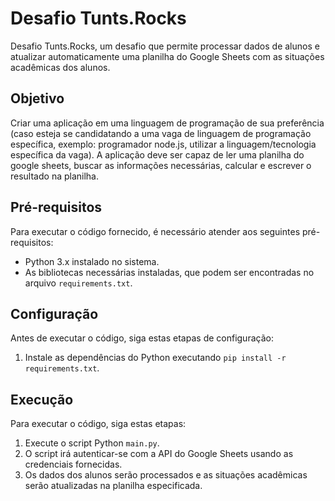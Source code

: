 # Desafio Tunts.Rocks
 Desafio Tunts.Rocks, um desafio que permite processar dados de alunos e atualizar automaticamente uma planilha do Google Sheets com as situações acadêmicas dos alunos.

## Objetivo
Criar uma aplicação em uma linguagem de programação de sua preferência (caso esteja se  candidatando a uma vaga de linguagem de programação específica, exemplo: programador  node.js, utilizar a linguagem/tecnologia específica da vaga). A aplicação deve ser capaz de ler  uma planilha do google sheets, buscar as informações necessárias, calcular e escrever o  resultado na planilha. 

## Pré-requisitos
Para executar o código fornecido, é necessário atender aos seguintes pré-requisitos:
- Python 3.x instalado no sistema.
- As bibliotecas necessárias instaladas, que podem ser encontradas no arquivo `requirements.txt`.

## Configuração
Antes de executar o código, siga estas etapas de configuração:

1. Instale as dependências do Python executando `pip install -r requirements.txt`.


## Execução
Para executar o código, siga estas etapas:
1. Execute o script Python `main.py`.
2. O script irá autenticar-se com a API do Google Sheets usando as credenciais fornecidas.
3. Os dados dos alunos serão processados e as situações acadêmicas serão atualizadas na planilha especificada.

